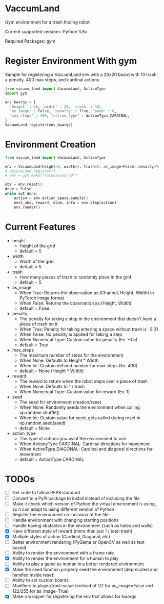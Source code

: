 # VaccumLand
Gym environment for a trash finding robot

Current supported versions: Python 3.8x

Required Packages: gym

# Register Environment With gym
Sample for registering a VacuumLand env with a 20x20 board with 10 trash, a penalty, 400 max steps, and cardinal actions
```python
from vacuum_land import VacuumLand, ActionType
import gym

env_kwargs = {
  'height' : 20, 'width' : 20, 'trash' : 10,
  'as_image' : False, 'penalty' : True, 'seed' : 0,
  'max_steps' : 400, "action_type" : ActionType.CARDINAL,
}
VacuumLand.register(env_kwargs)
```

# Environment Creation
```python
from vacuum_land import VacuumLand, ActionType

env = VacuumLand(height=5, width=5, trash=5, as_image=False, penalty=True, max_steps=25, seed=0)
# VacuumLand.register()
# env = gym.make("VacuumLand-v0")

obs = env.reset()
done = False
while not done:
    action = env.action_space.sample()
    next_obs, reward, done, info = env.step(action)
    env.render()
```

# Current Features
- height
    - Height of the grid
    - default = 5
- width
    - Width of the grid
    - default = 5
- trash
    - How many pieces of trash to randomly place in the grid
    - default = 5
- as_image
    - When True: Returns the observation as (Channel, Height, Width) in PyTorch image format
    - When False: Returns the observation as (Height, Width)
    - default = False
- penalty
    - The penalty for taking a step in the environment that doesn't have a piece of trash on it.
    - When True: Penalty for taking entering a space without trash is -0.01
    - When False: No penalty is applied for taking a step
    - When Numerical Type: Custom value for penalty (Ex. -0.5)
    - default = True
- max_steps
    - The maximum number of steps for the environment
    - When None: Defaults to Height * Width
    - When Int: Custom defined number for max steps (Ex. 400)
    - default = None (Height * Width)
- reward
    - The reward to return when the robot steps over a piece of trash
    - When None: Defaults to 1 / trash
    - When Numerical Type: Custom value for reward (Ex. 1)
- seed
    - The seed for environment creation/reset
    - When None: Randomly seeds the environment when calling np.random.shuffle()
    - When Int: Custom value for seed, gets called during reset in np.random.seed(seed)
    - default = None
- action_type
    - The type of actions you want the environment to use
    - When ActionyType.CARDINAL: Cardinal directions for movement
    - When ActionType.DIAGONAL: Cardinal and diagonal directions for movement
    - default = ActionType.CARDINAL


# TODOs
- [ ] Get code to follow PEP8 standard
- [ ] Convert to a PyPi package to install instead of including the file
- [ ] Make it check which version of Python the virtual environment is using, so it can adapt to using different version of Python
- [ ] Register the environment on inclusion of the file
- [ ] Handle environment with changing starting positions
- [ ] Handle having obstacles in the environment (such as holes and walls)
- [x] Have different style of reward (more than just 1 / total trash)
- [x] Multiple styles of action (Cardinal, Diagonal, etc)
- [ ] Better environment rendering (PyGame or OpenCV as well as text based)
- [ ] Ability to render the environment with a frame rate
- [x] Ability to render the environment for a human to play
- [ ] Ability to play a game as human in a better rendered environment
- [x] Make the seed function properly seed the environment (deprecated and handled inside reset)
- [ ] Ability to set custom boards
- [ ] Modifiers to player/trash value (instead of 1/2 for as_image=False and 122/255 for as_image=True)
- [x] Make a wrapper for registering the env that allows for kwargs
